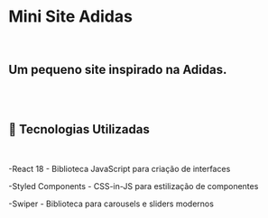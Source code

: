 <h1>Mini Site Adidas</h1><br>
<h2>Um pequeno site inspirado na Adidas.</h2><br>

<br>
<h2>🚀 Tecnologias Utilizadas</h2><br>
<p>-React 18 - Biblioteca JavaScript para criação de interfaces<br></p>
<p>-Styled Components - CSS-in-JS para estilização de componentes<br></p>
<p>-Swiper - Biblioteca para carousels e sliders modernos<br></p>





